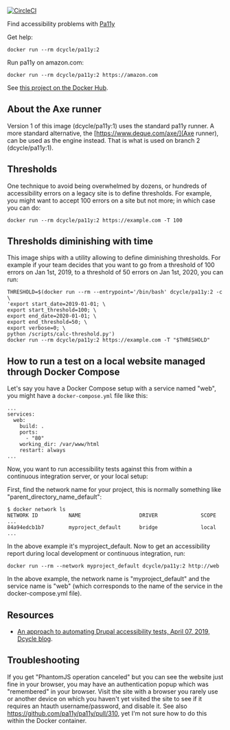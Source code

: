[![CircleCI](https://circleci.com/gh/dcycle/docker-pa11y.svg?style=svg)](https://circleci.com/gh/dcycle/docker-pa11y)

Find accessibility problems with [Pa11y](https://github.com/pa11y/pa11y)

Get help:

    docker run --rm dcycle/pa11y:2

Run pa11y on amazon.com:

    docker run --rm dcycle/pa11y:2 https://amazon.com

See [this project on the Docker Hub](https://hub.docker.com/r/dcycle/pa11y/).

About the Axe runner
-----

Version 1 of this image (dcycle/pa11y:1) uses the standard pa11y runner. A more standard alternative, the [https://www.deque.com/axe/](Axe runner), can be used as the engine instead. That is what is used on branch 2 (dcycle/pa11y:1).

Thresholds
-----

One technique to avoid being overwhelmed by dozens, or hundreds of accessibility errors on a legacy site is to define thresholds. For example, you might want to accept 100 errors on a site but not more; in which case you can do:

    docker run --rm dcycle/pa11y:2 https://example.com -T 100

Thresholds diminishing with time
-----

This image ships with a utility allowing to define diminishing thresholds. For example if your team decides that you want to go from a threshold of 100 errors on Jan 1st, 2019, to a threshold of 50 errors on Jan 1st, 2020, you can run:

    THRESHOLD=$(docker run --rm --entrypoint='/bin/bash' dcycle/pa11y:2 -c \
    'export start_date=2019-01-01; \
    export start_threshold=100; \
    export end_date=2020-01-01; \
    export end_threshold=50; \
    export verbose=0; \
    python /scripts/calc-threshold.py')
    docker run --rm dcycle/pa11y:2 https://example.com -T "$THRESHOLD"

How to run a test on a local website managed through Docker Compose
-----

Let's say you have a Docker Compose setup with a service named "web", you might have a `docker-compose.yml` file like this:

    ...
    services:
      web:
        build: .
        ports:
          - "80"
        working_dir: /var/www/html
        restart: always
    ...

Now, you want to run accessibility tests against this from within a continuous integration server, or your local setup:

First, find the network name for your project, this is normally something like "parent_directory_name_default":

    $ docker network ls
    NETWORK ID          NAME                   DRIVER              SCOPE
    ...
    84a94edcb1b7        myproject_default      bridge              local
    ...

In the above example it's myproject_default. Now to get an accessibility report during local development or continuous integration, run:

    docker run --rm --network myproject_default dcycle/pa11y:2 http://web

In the above example, the network name is "myproject_default" and the service name is "web" (which corresponds to the name of the service in the docker-compose.yml file).

Resources
-----

* [An approach to automating Drupal accessibility tests, April 07, 2019, Dcycle blog](https://blog.dcycle.com/blog/2019-04-07/accessibility/).

Troubleshooting
-----

If you get "PhantomJS operation canceled" but you can see the website just fine in your browser, you may have an authentication popup which was "remembered" in your browser. Visit the site with a browser you rarely use or another device on which you haven't yet visited the site to see if it requires an htauth username/password, and disable it. See also https://github.com/pa11y/pa11y/pull/310, yet I'm not sure how to do this within the Docker container.
